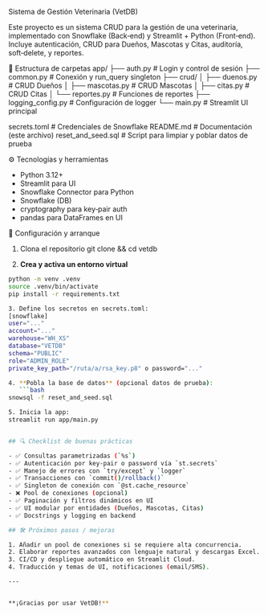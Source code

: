Sistema de Gestión Veterinaria (VetDB)

Este proyecto es un sistema CRUD para la gestión de una veterinaria, implementado con Snowflake (Back‑end) y Streamlit + Python (Front‑end). Incluye autenticación, CRUD para Dueños, Mascotas y Citas, auditoría, soft‑delete, y reportes.


📂 Estructura de carpetas
app/
├── auth.py             # Login y control de sesión
├── common.py           # Conexión y run_query singleton
├── crud/
│   ├── duenos.py       # CRUD Dueños
│   ├── mascotas.py     # CRUD Mascotas
│   ├── citas.py        # CRUD Citas
│   └── reportes.py     # Funciones de reportes
├── logging_config.py   # Configuración de logger
└── main.py             # Streamlit UI principal

secrets.toml            # Credenciales de Snowflake
README.md               # Documentación (este archivo)
reset_and_seed.sql      # Script para limpiar y poblar datos de prueba


⚙️ Tecnologías y herramientas
- Python 3.12+
- Streamlit para UI
- Snowflake Connector para Python
- Snowflake (DB) 
- cryptography para key‑pair auth
- pandas para DataFrames en UI


🚀 Configuración y arranque
1. Clona el repositorio
git clone  && cd vetdb

2. **Crea y activa un entorno virtual**
```bash
python -m venv .venv
source .venv/bin/activate
pip install -r requirements.txt

3. Define los secretos en secrets.toml:
[snowflake]
user="..."
account="..."
warehouse="WH_XS"
database="VETDB"
schema="PUBLIC"
role="ADMIN_ROLE"
private_key_path="/ruta/a/rsa_key.p8" o password="..."

4. **Pobla la base de datos** (opcional datos de prueba):
   ```bash
snowsql -f reset_and_seed.sql

5. Inicia la app:
streamlit run app/main.py


## 🔍 Checklist de buenas prácticas

- ✅ Consultas parametrizadas (`%s`)
- ✅ Autenticación por key‑pair o password vía `st.secrets`
- ✅ Manejo de errores con `try/except` y `logger`
- ✅ Transacciones con `commit()/rollback()`
- ✅ Singleton de conexión con `@st.cache_resource`
- ❌ Pool de conexiones (opcional)
- ✅ Paginación y filtros dinámicos en UI
- ✅ UI modular por entidades (Dueños, Mascotas, Citas)
- ✅ Docstrings y logging en backend

## 🛠 Próximos pasos / mejoras

1. Añadir un pool de conexiones si se requiere alta concurrencia.
2. Elaborar reportes avanzados con lenguaje natural y descargas Excel.
3. CI/CD y despliegue automático en Streamlit Cloud.
4. Traducción y temas de UI, notificaciones (email/SMS).

---


**¡Gracias por usar VetDB!**